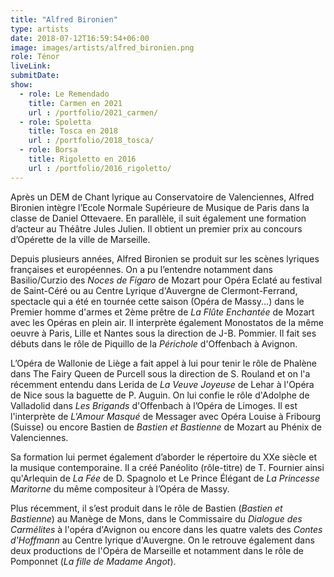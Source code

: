 ```yaml
---
title: "Alfred Bironien"
type: artists
date: 2018-07-12T16:59:54+06:00
image: images/artists/alfred_bironien.png
role: Ténor
liveLink: 
submitDate: 
show:
  - role: Le Remendado
    title: Carmen en 2021
    url : /portfolio/2021_carmen/
  - role: Spoletta
    title: Tosca en 2018
    url : /portfolio/2018_tosca/
  - role: Borsa
    title: Rigoletto en 2016
    url : /portfolio/2016_rigoletto/
---
```


Après un DEM de Chant lyrique au Conservatoire de Valenciennes, Alfred Bironien intègre l’Ecole Normale Supérieure de Musique de Paris dans la classe de Daniel Ottevaere. En parallèle, il suit également une formation d’acteur au Théâtre Jules Julien. Il obtient un premier prix au concours d’Opérette de la ville de Marseille.

Depuis plusieurs années, Alfred Bironien se produit sur les scènes lyriques françaises et européennes. On a pu l’entendre notamment dans Basilio/Curzio des *Noces de Figaro* de Mozart pour Opéra Eclaté au festival de Saint-Céré ou au Centre Lyrique d'Auvergne de Clermont-Ferrand, spectacle qui a été en tournée cette saison (Opéra de Massy...) dans le Premier homme d'armes et 2ème prêtre de *La Flûte Enchantée* de Mozart avec les Opéras en plein air. Il interprète également Monostatos de la même oeuvre à Paris, Lille et Nantes sous la direction de J-B. Pommier. Il fait ses débuts dans le rôle de Piquillo de la *Périchole* d'Offenbach à Avignon.

L’Opéra de Wallonie de Liège a fait appel à lui pour tenir le rôle de Phalène dans The Fairy Queen de Purcell sous la direction de S. Rouland et on l'a récemment entendu dans Lerida de *La Veuve Joyeuse* de Lehar à l'Opéra de Nice sous la baguette de P. Auguin. On lui confie le rôle d'Adolphe de Valladolid dans *Les Brigands* d'Offenbach à l’Opéra de Limoges. Il est l'interprète de *L'Amour Masqué* de Messager avec Opéra Louise à Fribourg (Suisse) ou encore Bastien de *Bastien et Bastienne* de Mozart au Phénix de Valenciennes.

Sa formation lui permet également d’aborder le répertoire du XXe siècle et la musique contemporaine. Il a créé Panéolito (rôle-titre) de T. Fournier ainsi qu'Arlequin de *La Fée* de D. Spagnolo et Le Prince Élégant de *La Princesse Maritorne* du même compositeur à l’Opéra de Massy.

Plus récemment, il s’est produit dans le rôle de Bastien (*Bastien et Bastienne*) au Manège de Mons, dans le Commissaire du *Dialogue des Carmélites* à l'opéra d'Avignon ou encore dans les quatre valets des *Contes d'Hoffmann* au Centre lyrique d'Auvergne. On le retrouve également dans deux productions de l'Opéra de Marseille et notamment dans le rôle de Pomponnet (*La fille de Madame Angot*).
